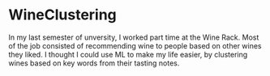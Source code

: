 # WineClustering

In my last semester of unversity, I worked part time at the Wine Rack. Most of the job consisted of recommending wine to people based on other wines they liked. 
I thought I could use ML to make my life easier, by clustering wines based on key words from their tasting notes.
